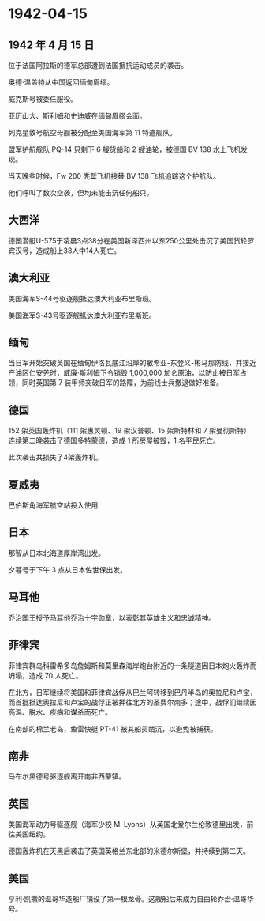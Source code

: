 # 1942-04-15

## 1942 年 4 月 15 日

位于法国阿拉斯的德军总部遭到法国抵抗运动成员的袭击。

奥德·温盖特从中国返回缅甸眉缪。

威克斯号被委任服役。

亚历山大、斯利姆和史迪威在缅甸眉缪会面。

列克星敦号航空母舰被分配至美国海军第 11 特遣舰队。

盟军护航舰队 PQ-14 只剩下 6 艘货船和 2 艘油轮，被德国 BV 138
水上飞机发现。

当天晚些时候，Fw 200 秃鹫飞机接替 BV 138 飞机追踪这个护航队。

他们呼叫了数次空袭，但均未能击沉任何船只。

## 大西洋

德国潜艇U-575于凌晨3点38分在美国新泽西州以东250公里处击沉了美国货轮罗宾汉号，造成船上38人中14人死亡。

## 澳大利亚

美国海军S-44号驱逐舰抵达澳大利亚布里斯班。

美国海军S-43号驱逐舰抵达澳大利亚布里斯班。

## 缅甸

当日军开始突破英国在缅甸伊洛瓦底江沿岸的敏希亚-东登义-彬马那防线，并接近产油区仁安羌时，威廉·斯利姆下令销毁
1,000,000 加仑原油，以防止被日军占领，同时英国第 7
装甲师突破日军的路障，为前线士兵撤退做好准备。

## 德国

152 架英国轰炸机（111 架惠灵顿、19 架汉普顿、15 架斯特林和 7
架曼彻斯特）连续第二晚袭击了德国多特蒙德，造成 1 所房屋被毁，1
名平民死亡。

此次袭击共损失了4架轰炸机。

## 夏威夷

巴伯斯角海军航空站投入使用

## 日本

那智从日本北海道厚岸湾出发。

夕暮号于下午 3 点从日本佐世保出发。

## 马耳他

乔治国王授予马耳他乔治十字勋章，以表彰其英雄主义和忠诚精神。

## 菲律宾

菲律宾群岛科雷希多岛詹姆斯和莫里森海岸炮台附近的一条隧道因日本炮火轰炸而坍塌，造成
70 人死亡。

在北方，日军继续将美国和菲律宾战俘从巴兰阿转移到巴丹半岛的奥拉尼和卢宝，而首批抵达奥拉尼和卢宝的战俘正被押往北方的圣费尔南多；途中，战俘们继续因高温、脱水、疾病和谋杀而死亡。

在南部的棉兰老岛，鱼雷快艇 PT-41 被其船员凿沉，以避免被捕获。

## 南非

马布尔黑德号驱逐舰离开南非西蒙镇。

## 英国

美国海军动力号驱逐舰（海军少校 M.
Lyons）从英国北爱尔兰伦敦德里出发，前往美国纽约。

德国轰炸机在天黑后袭击了英国英格兰东北部的米德尔斯堡，并持续到第二天。

## 美国

亨利·凯撒的温哥华造船厂铺设了第一根龙骨。这艘船后来成为自由轮乔治·温哥华号。

